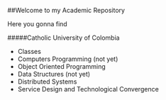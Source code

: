 ##Welcome to my Academic Repository 

Here you gonna find

#####Catholic University of Colombia

- Classes
 - Computers Programming (not yet)
 - Object Oriented Programming
 - Data Structures (not yet)
 - Distributed Systems
 - Service Design and Technological Convergence

